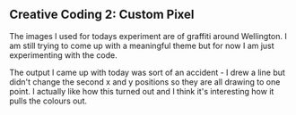 ## Creative Coding 2: Custom Pixel

The images I used for todays experiment are of graffiti around Wellington. I am still trying to come up with a meaningful theme but for now I am just experimenting with the code.

The output I came up with today was sort of an accident - I drew a line but didn't change the second x and y positions so they are all drawing to one point. I actually like how this turned out and I think it's interesting how it pulls the colours out.